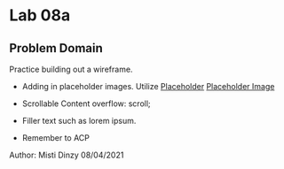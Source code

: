 # Lab 08a

## Problem Domain

Practice building out a wireframe.

- Adding in placeholder images.
  Utilize [Placeholder](www.placeholder.com)
  [Placeholder Image](https://via.placeholder.com/550x300)

- Scrollable Content
  overflow: scroll;

- Filler text such as lorem ipsum.

- Remember to ACP

Author: Misti Dinzy
08/04/2021
